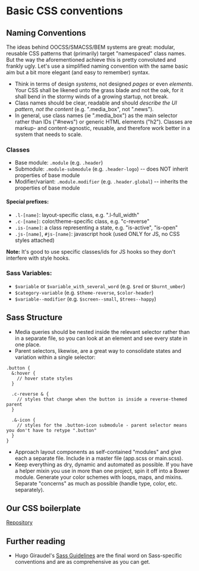 # Basic CSS conventions

## Naming Conventions

The ideas behind OOCSS/SMACSS/BEM systems are great: modular, reusable CSS patterns that (primarily) target "namespaced" class names. But the way the aforementioned achieve this is pretty convoluted and frankly ugly. Let's use a simplified naming convention with the same basic aim but a bit more elegant (and easy to remember) syntax.

- Think in terms of design _systems_, not designed _pages_ or even _elements_. Your CSS shall be likened unto the grass blade and not the oak, for it shall bend in the stormy winds of a growing startup, not break.
- Class names should be clear, readable and should _describe the UI pattern, not the content_ (e.g. ".media_box", not ".news").
- In general, use class names (ie ".media_box") as the main selector rather than IDs ("#news") or generic HTML elements ("h2"). Classes are markup- and content-agnostic, reusable, and therefore work better in a system that needs to scale.

### Classes
- Base module: `.module` (e.g. `.header`)
- Submodule: `.module-submodule` (e.g. `.header-logo`) -- does NOT inherit properties of base module
- Modifier/variant: `.module.modifier` (e.g. `.header.global`) -- inherits the properties of base module

#### Special prefixes: 
- `.l-[name]`: layout-specific class, e.g. ".l-full_width"
- `.c-[name]`: color/theme-specific class, e.g. "c-reverse"
- `.is-[name]`: a class representing a state, e.g. "is-active", "is-open"
- `.js-[name]`, `#js-[name]`: javascript hook (used ONLY for JS, no CSS styles attached)

**Note:** It's good to use specific classes/ids for JS hooks so they don't interfere with style hooks.

###  Sass Variables:
- `$variable` or `$variable_with_several_word` (e.g. `$red` or `$burnt_umber`)
- `$category-variable` (e.g. `$theme-reverse`, `$color-header`)
- `$variable--modifier` (e.g. `$screen--small`, `$trees--happy`)

## Sass Structure

- Media queries should be nested inside the relevant selector rather than in a separate file, so you can look at an element and see every state in one place.
- Parent selectors, likewise, are a great way to consolidate states and variation within a single selector:

````
.button {
  &:hover {
    // hover state styles
  }
  
  .c-reverse & {
    // styles that change when the button is inside a reverse-themed parent
  }
  
  .&-icon {
    // styles for the .button-icon submodule - parent selector means you don't have to retype ".button"
  }
}
````
- Approach layout components as self-contained "modules" and give each a separate file. Include in a master file (app.scss or main.scss).
- Keep everything as dry, dynamic and automated as possible. If you have a helper mixin you use in more than one project, spin it off into a Bower module. Generate your color schemes with loops, maps, and mixins. Separate "concerns" as much as possible (handle type, color, etc. separately).

## Our CSS boilerplate

[Repository](https://github.com/biveeco/css-framework)

## Further reading

- Hugo Giraudel's [Sass Guidelines](http://sass-guidelin.es) are the final word on Sass-specific conventions and are as comprehensive as you can get.
